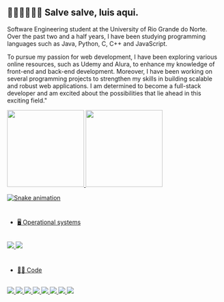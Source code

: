 ##  👋🏽👋🏽👋🏽 Salve salve, luis aqui.

 Software Engineering student at the University of Rio Grande do Norte. Over the past two and a half years, I have been studying programming languages such as Java, Python, C, C++ and JavaScript.

  To pursue my passion for web development, I have been exploring various online resources, such as Udemy and Alura, to enhance my knowledge of front-end and back-end development. Moreover, I have been working on several programming projects to strengthen my skills in building scalable and robust web applications. I am determined to become a full-stack developer and am excited about the possibilities that lie ahead in this exciting field."

<div>
  <a href=https://beacons.ai/luiseduardofc1500>
  <img height ="180em" src = "https://github-readme-stats.vercel.app/api?username=luiseduardofc1500&&show_icons=true&theme=dark&icon_color=bb2acf&text_color=daf7dc&bg_color=151515">

  <img height ="180em" src = "https://github-readme-stats.vercel.app/api/top-langs/?username=anuraghazra&layout=compact&theme=dark">
</div>   
 
 
  ![Snake animation](https://github.com/luiseduardofc1500/luiseduardofc1500/blob/output/github-contribution-grid-snake.svg)
 
  <h1></h1>
  
- 🖥️ Operational systems
<div style="display: inline_block"><br>
 <img src="https://img.shields.io/badge/mac%20os-111111?style=for-the-badge&logo=apple&logoColor=white">
 <img src="https://img.shields.io/badge/Linux-111111?style=for-the-badge&logo=linux&logoColor=white">
</div>
  
  <h1></h1>
  
   
  
- 👨‍💻 Code
 <div style="display: inline_block"><br>
  <img src="https://img.shields.io/badge/Python-111111?style=for-the-badge&logo=python&logoColor=white">
  <img src="https://img.shields.io/badge/HTML5-111111?style=for-the-badge&logo=html5&logoColor=white">
  <img src="https://img.shields.io/badge/CSS3-111111?style=for-the-badge&logo=css3&logoColor=white">
  <img src="https://img.shields.io/badge/Javascript-111111?style=for-the-badge&logo=javascript&logoColor=white">
  <img src="https://img.shields.io/badge/typescript-111111?style=for-the-badge&logo=typescript&logoColor=white">
  <img src="https://img.shields.io/badge/C-111111?style=for-the-badge&logo=c&logoColor=white">
  <img src="https://img.shields.io/badge/C++-111111?style=for-the-badge&logo=c%2B%2B&logoColor=white">
  <img src="https://img.shields.io/badge/Java-111111?style=for-the-badge&logo=openjdk&logoColor=white">
</div>
  
  
 
 
